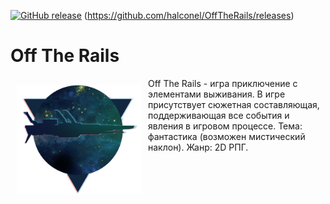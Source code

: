 [![GitHub release](https://img.shields.io/github/release/halconel/OffTheRails.svg)](https://github.com/halconel/OffTheRails/releases)
(https://github.com/halconel/OffTheRails/releases)

# **Off The Rails**


<img src="/project ideas/logo.jpeg" align="left" width="200" hspace="10" vspace="10">

Off The Rails - игра приключение с элементами выживания. В игре присутствует сюжетная составляющая, поддерживающая все события и явления в игровом процессе. Тема: фантастика (возможен мистический наклон). Жанр: 2D РПГ.
